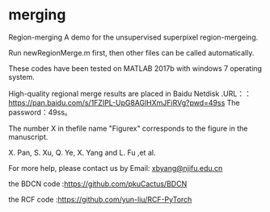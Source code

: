 # merging
Region-merging
A demo for the unsupervised superpixel region-mergeing.

Run newRegionMerge.m first, then other files can be called automatically.

These codes have been tested on MATLAB 2017b with windows 7 operating system.

High-quality regional merge results are placed in Baidu Netdisk .URL：：https://pan.baidu.com/s/1FZIPL-UpG8AGlHXmJFiRVg?pwd=49ss The password：49ss。
 
 The number X in thefile name "Figurex" corresponds to the figure in the manuscript.
 
 X. Pan, S. Xu, Q. Ye, X. Yang and L. Fu ,et al.

For more help, please contact us by Email: xbyang@njifu.edu.cn

the BDCN code :https://github.com/pkuCactus/BDCN

the RCF code :https://github.com/yun-liu/RCF-PyTorch

